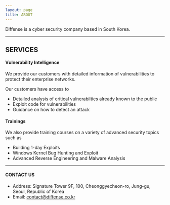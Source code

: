 ```yaml
---
layout: page
title: ABOUT
---
```


Diffense is a cyber security company based in South Korea.

---

## SERVICES

#### Vulnerability Intelligence

We provide our customers with detailed information of vulnerabilities to protect their enterprise networks.

Our customers have access to

* Detailed analysis of critical vulnerabilties already known to the public
* Exploit code for vulnerabilities 
* Guidance on how to detect an attack

#### Trainings

We also provide training courses on a variety of advanced security topics such as

* Building 1-day Exploits 
* Windows Kernel Bug Hunting and Exploit
* Advanced Reverse Engineering and Malware Analysis

---

#### CONTACT US

* Address: Signature Tower 9F, 100, Cheonggyecheon-ro, Jung-gu, Seoul, Republic of Korea <br>
* Email: contact@diffense.co.kr

